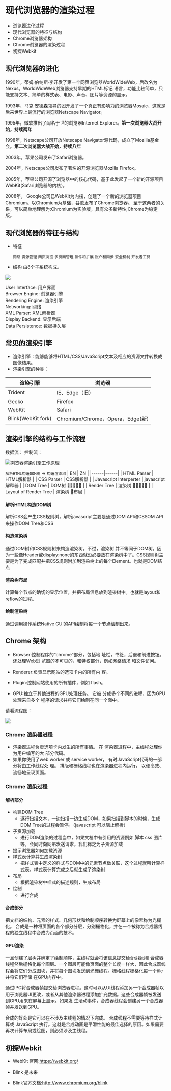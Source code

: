 # 现代浏览器的渲染过程

* 浏览器进化过程
* 现代浏览器的特征与结构
* Chrome浏览器架构
* Chrome浏览器的渲染过程
* 初探Webkit

## 现代浏览器的进化

1990年，蒂姆·伯纳斯·李开发了第一个网页浏览器WorldWideWeb，后改名为Nexus。WorldWideWeb浏览器支持早期的HTML标记 语言，功能比较简单，只能支持文本、简单的样式表、电影、声音、图片等资源的显示。  

1993年，马克·安德森领导的团开发了一个真正有影响力的浏览器Mosaic，这就是后来世界上最流行的浏览器Netscape Navigator。  

1995年，微软推出了闻名于世的浏览器Internet Explorer。**第一次浏览器大战开始，持续两年**  

1998年，Netscape公司开放Netscape Navigator源代码，成立了Mozilla基金会。**第二次浏览器大战开始，持续八年**  

2003年，苹果公司发布了Safari浏览器。  

2004年，Netscape公司发布了著名的开源浏览器Mozilla Firefox。  

2005年，苹果公司开源了浏览器中的核心代码，基于此发起了一个新的开源项目WebKit(Safari浏览器的内核)。  

2008年， Google公司已WebKit为内核，创建了一个新的浏览器项目Chromium。以Chromium为基础，谷歌发布了Chrome浏览器。 至于这两者的关系，可以简单地理解为:Chromium为实验版，具有众多新特性;Chrome为稳定版。  


## 现代浏览器的特征与结构

* 特征  

  `网络` `资源管理` `网页浏览` `多页面管理` `插件和扩展` `账户和同步` `安全机制` `开发者工具` 

* 结构
由8个子系统构成。
<img src="/browser-structure.png">

  User Interface: 用户界面  
  Browser Engine: 浏览器引擎  
  Rendering Engine: 渲染引擎  
  Networking: 网络  
  XML Parser: XML解析器  
  Display Backend: 显示后端    
  Data Persistence: 数据持久层

## 常见的渲染引擎

* 渲染引擎：能够能够将HTML/CSS/JavaScript文本及相应的资源文件转换成图像结果。
* 渲染引擎的种类：

|  渲染引擎           | 浏览器  |
| ------------------ | ----  |
| Trident            |  IE、Edge（旧） |
| Gecko              | Firefox |
| WebKit             | Safari |
| Blink(WebKit fork) | Chromium/Chrome，Opera，Edge(新) |
 

## 渲染引擎的结构与工作流程
数据流：
控制流：
 
![浏览器渲染引擎工作原理](/browser-workflow.png)

`解析HTML构造DOM树` -> `构造渲染树`
|  EN  |  ZN  | 
|------|------|
| HTML Parser | HTML解析器 | 
| CSS Parser  | CSS解析器  |
| Javascript Interperter | javascript 解释器 |
| DOM Tree    | DOM树 🌲🌲🌲🌲🌲 | 
| Render Tree | 渲染树 🌲🌲🌲🌲🌲 | 
| Layout of Render Tree | 渲染树 🌲布局 |

####  解析HTML构造DOM树
解析CSS会产生CSS规则树，解析javascript主要是通过DOM API和CSSOM API来操作DOM Tree和CSS

#### 构造渲染树
通过DOM树和CSS规则树来构造渲染树。不过，渲染树 并不等同于DOM树，因为一些像Header或display:none的东西就没必要放在渲染树中了。CSS规则树主要是为了完成匹配并把CSS规则附加到渲染树上的每个Element。也就是DOM结点

#### 渲染树布局
计算每个节点的确切的显示位置，并把布局信息放到渲染树中。也就是layout和reflow的过程。

#### 绘制渲染树
通过调用操作系统Native GUI的API绘制将每一个节点绘制出来。
 
##  Chrome 架构

* Browser:控制程序的“chrome”部分，包括地 址栏，书签，后退和前进按钮。还处理Web浏 览器的不可见的，和特权部分，例如网络请求 和文件访问。

* Renderer:负责显示网站的选项卡内的所有内 容。

* Plugin:控制网站使用的所有插件，例如 flash。

* GPU:独立于其他进程的GPU处理任务。 它被 分成多个不同的进程，因为GPU处理来自多个 程序的请求并将它们绘制在同一个面中。

请看流程图：

<img src="/chrome-framework.png">

### Chrome 渲染器进程

- 渲染器进程负责选项卡内发生的所有事情。 在 渲染器进程中，主线程处理你为用户编写的大 部分代码。
- 如果你使用了web worker 或 service worker， 有时JavaScript代码的一部分将由工作线程处 理。 排版和栅格线程也在渲染器进程内运行， 以便高效、流畅地呈现页面。

### Chrome 渲染过程

#### 解析部分
- 构建DOM Tree
  - 逐行扫描文本，一边扫描一边生成DOM，如果扫描到脚本的时候，生成DOM Tree的过程会暂停。（javascript 可以阻止解析）
- 子资源加载
  - 进行DOM渲染的过程当中，如果文档中有引用的资源例如 脚本 css 图片等，会同时向网络发送请求。我们称之为子资源加载
- 提示浏览器如何加载资源
- 样式表计算并生成渲染树
  - 把样式表中定义的样式与DOM中的元素节点做关联，这个过程就叫计算样式表。样式表计算完成之后就生成了渲染树
- 布局
  - 根据渲染树中样式的描述规则，生成布局
- 绘制
  - 进行合成
#### 合成部分
把文档的结构、元素的样式、几何形状和绘制顺序转换为屏幕上的像素称为光栅化。
合成是一种将页面的各个部分分层，分别栅格化，并在一个被称为合成器线程的独立线程中合成为页面的技术。

#### GPU渲染
一旦创建了层树并确定了绘制顺序，主线程就会将该信息提交给`合成器线程` 合成器线程然后栅格化每个图层。一个图层可能像页面的整个长度一样大，因此合成器线程会将它们分成图块，并将每个图块发送到光栅线程。栅格线程栅格化每一个tile并将它们存储 在GPU内存中。

通过IPC将合成器帧提交给浏览器进程。这时可以从UI线程添加另一个合成器帧以用于浏览器UI更改，或者从其他渲染器进程添加扩充数据。这些合成器帧被发送到GPU用来在屏幕上显示。如果发 生滚动事件，合成器线程会创建另一个合成器帧并发送到GPU。

合成的好处是它可以在不涉及主线程的情况下完成。 合成线程不需要等待样式计算或 JavaScript 执行。这就是合成动画是平滑性能的最佳选择的原因。如果需要再次计算布局或绘图，则必须涉及主线程。

## 初探Webkit

* WebKit 官网:https://webkit.org/

* Blink 是未来

* Blink官方文档:http://www.chromium.org/blink

 





